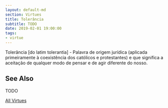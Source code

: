 ```yaml
---
layout: default-md
section: Virtues
title: Tolerância
subtitle: TODO
date: 2019-02-01 19:00:00
tags: 
- virtue
---
```


Tolerância [do latim tolerantia] - Palavra de origem jurídica (aplicada primeiramente à coexistência dos católicos e protestantes) e que significa a aceitação de qualquer modo de pensar e de agir diferente do nosso.

## See Also
TODO


<a href="./" class="button special">All Virtues</a>
